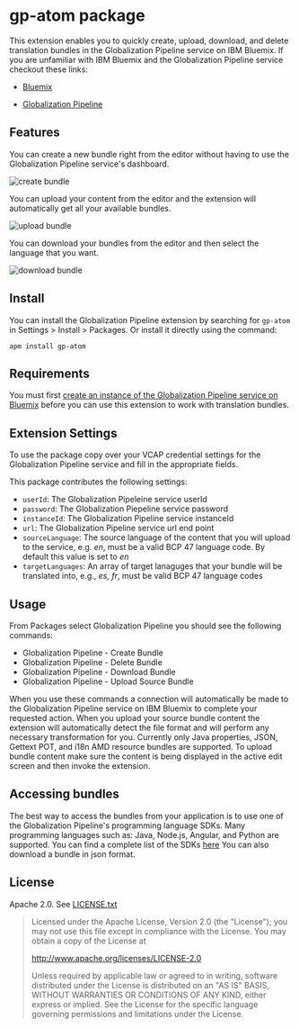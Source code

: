 # gp-atom package

This extension enables you to quickly create, upload, download, and delete translation bundles in the Globalization Pipeline service on IBM Bluemix.
If you are unfamiliar with IBM Bluemix and the Globalization Pipeline service checkout these links:

+ [Bluemix](https://bluemix.net)
- [Globalization Pipeline](https://console.ng.bluemix.net/docs/services/GlobalizationPipeline/index.html)

## Features

You can create a new bundle right from the editor without having to use the Globalization Pipeline service's dashboard.

![create bundle](https://cdn.rawgit.com/steveatkin/gp-atom-package/master/images/create_bundle.png?raw=true)

You can upload your content from the editor and the extension will automatically get all your available bundles.

![upload bundle](https://cdn.rawgit.com/steveatkin/gp-atom-package/master/images/upload_bundle.png?raw=true)

You can download your bundles from the editor and then select the language that you want.

![download bundle](https://cdn.rawgit.com/steveatkin/gp-atom-package/master/images/download_bundle.png?raw=true)

## Install

You can install the Globalization Pipeline extension by searching for `gp-atom` in Settings > Install > Packages. Or install it directly using the command:

```shell
apm install gp-atom
```

## Requirements

You must first [create an instance of the Globalization Pipeline service on Bluemix](https://github.com/IBM-Bluemix/gp-common#quick-start-guide) before you can use this extension to work with translation bundles.

## Extension Settings

To use the package copy over your VCAP credential settings for the Globalization Pipeline service and fill in the appropriate fields.

This package contributes the following settings:

* `userId`: The Globalization Pipeleine service userId
* `password`: The Globalization Piepeline service password
* `instanceId`: The Globalization Pipeline service instanceId
* `url`: The Globalization Pipeline service url end point
* `sourceLanguage`: The source language of the content that you will upload to the service, e.g. *en*, must be a valid BCP 47 language code. By default this value is set to *en*
* `targetLanguages`: An array of target lanaguges that your bundle will be translated into, e.g., *es, fr*, must be valid BCP 47 language codes

## Usage

From Packages select Globalization Pipeline you should see the following commands:

+ Globalization Pipeline - Create Bundle
+ Globalization Pipeline - Delete Bundle
+ Globalization Pipeline - Download Bundle
+ Globalization Pipeline - Upload Source Bundle

When you use these commands a connection will automatically be made to the Globalization Pipeline service on IBM Bluemix to complete your requested action.
When you upload your source bundle content the extension will automatically detect the file format and will perform any necessary transformation for you.
Currently only Java properties, JSON, Gettext POT, and i18n AMD resource bundles are supported. To upload bundle content make sure the content is being displayed in the active
edit screen and then invoke the extension.

## Accessing bundles

The best way to access the bundles from your application is to use one of the Globalization Pipeline's programming language SDKs.
Many programming languages such as: Java, Node.js, Angular, and Python are supported. You can find a complete list of the SDKs [here](https://github.com/IBM-Bluemix/gp-common)
You can also download a bundle in json format.

## License

Apache 2.0. See [LICENSE.txt](LICENSE.txt)

> Licensed under the Apache License, Version 2.0 (the "License");
> you may not use this file except in compliance with the License.
> You may obtain a copy of the License at
>
> http://www.apache.org/licenses/LICENSE-2.0
>
> Unless required by applicable law or agreed to in writing, software
> distributed under the License is distributed on an "AS IS" BASIS,
> WITHOUT WARRANTIES OR CONDITIONS OF ANY KIND, either express or implied.
> See the License for the specific language governing permissions and
> limitations under the License.
